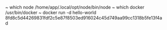 ~ which node
/home/app/.local/opt/node/bin/node
~ which docker
/usr/bin/docker
~ docker run -d hello-world
8fd8c5d44269831fdf2c5e87f8503ed916024c45d749aa99cc1318b5fe13f4ad
